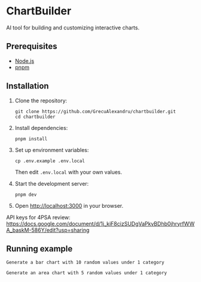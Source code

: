 # ChartBuilder

AI tool for building and customizing interactive charts.

## Prerequisites

- [Node.js](https://nodejs.org/)
- [pnpm](https://pnpm.io/installation)

## Installation

1. Clone the repository:
   ```
   git clone https://github.com/GrecuAlexandru/chartbuilder.git
   cd chartbuilder
   ```

2. Install dependencies:
   ```
   pnpm install
   ```

3. Set up environment variables:
   ```
   cp .env.example .env.local
   ```
   Then edit `.env.local` with your own values.

4. Start the development server:
   ```
   pnpm dev
   ```

6. Open [http://localhost:3000](http://localhost:3000) in your browser.


API keys for 4PSA review: https://docs.google.com/document/d/1j_kiF8cizSUDgVaPkvBDhb0jhryrfWWA_baskM-586Y/edit?usp=sharing


## Running example

```
Generate a bar chart with 10 random values under 1 category
```


```
Generate an area chart with 5 random values under 1 category
```